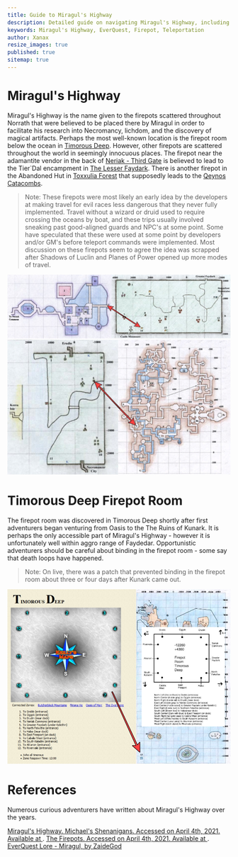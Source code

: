 ```yaml
---
title: Guide to Miragul's Highway
description: Detailed guide on navigating Miragul's Highway, including locations, NPCs, and quest items.
keywords: Miragul's Highway, EverQuest, Firepot, Teleportation
author: Xanax
resize_images: true
published: true
sitemap: true
---
```


# Miragul's Highway

Miragul's Highway is the name given to the firepots scattered throughout Norrath that were believed to be placed there by Miragul in order to facilitate his research into Necromancy, lichdom, and the discovery of magical artifacts. Perhaps the most well-known location is the firepot room below the ocean in [Timorous Deep](https://www.pqdi.cc/zone/96). However, other firepots are scattered throughout the world in seemingly innocuous places. The firepot near the adamantite vendor in the back of [Neriak - Third Gate](https://www.pqdi.cc/zone/42) is believed to lead to the Tier`Dal encampment in [The Lesser Faydark](https://www.pqdi.cc/zone/57). There is another firepot in the Abandoned Hut in [Toxxulia Forest](https://www.pqdi.cc/zone/38) that supposedly leads to the [Qeynos Catacombs](https://www.pqdi.cc/zone/45).

> Note: These firepots were most likely an early idea by the developers at making travel for evil races less dangerous that they never fully implemented. Travel without a wizard or druid used to require crossing the oceans by boat, and these trips usually involved sneaking past good-aligned guards and NPC's at some point. Some have speculated that these were used at some point by developers and/or GM's before teleport commands were implemented. Most discussion on these firepots seem to agree the idea was scrapped after Shadows of Luclin and Planes of Power opened up more modes of travel.

![neriakfirepot.jpg](/assets/images/map/neriakfirepot.jpg)
![toxxfirepot.jpg](/assets/images/map/toxxfirepot.jpg)

# Timorous Deep Firepot Room

The firepot room was discovered in Timorous Deep shortly after first adventurers began venturing from Oasis to the The Ruins of Kunark. It is perhaps the only accessible part of Miragul's Highway - however it is unfortunately well within aggro range of Faydedar. Opportunistic adventurers should be careful about binding in the firepot room - some say that death loops have happened.

> Note: On live, there was a patch that prevented binding in the firepot room about three or four days after Kunark came out. 

![timorousfirepot.jpg](/assets/images/map/timorousfirepot.jpg)

# References
Numerous curious adventurers have written about Miragul's Highway over the years.

[Miragul's Highway. Michael's Shenanigans. Accessed on April 4th, 2021. Available at ](https://www.youtube.com/watch?v=knbfiDzYdbQ).
[The Firepots. Accessed on April 4th, 2021. Available at ](https://everquest.allakhazam.com/db/quest.html?quest=308).
[EverQuest Lore - Miragul, by ZaideGod](https://www.youtube.com/watch?v=N2uCmhW9aw4)

